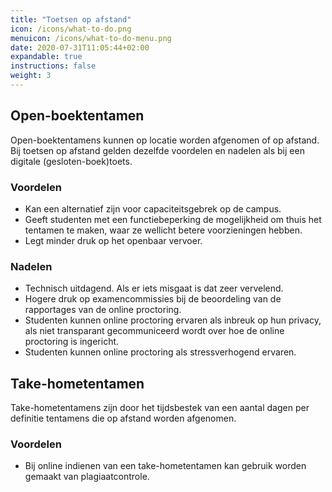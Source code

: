 ```yaml
---
title: "Toetsen op afstand"
icon: /icons/what-to-do.png
menuicon: /icons/what-to-do-menu.png
date: 2020-07-31T11:05:44+02:00
expandable: true
instructions: false
weight: 3
---
```


## Open-boektentamen

Open-boektentamens kunnen op locatie worden afgenomen of op afstand. Bij toetsen op afstand gelden dezelfde voordelen en nadelen als bij een digitale (gesloten-boek)toets.

### Voordelen

* Kan een alternatief zijn voor capaciteitsgebrek op de campus.
* Geeft studenten met een functiebeperking de mogelijkheid om thuis het tentamen te maken, waar ze wellicht betere voorzieningen hebben.
* Legt minder druk op het openbaar vervoer.

### Nadelen

* Technisch uitdagend. Als er iets misgaat is dat zeer vervelend.
* Hogere druk op examencommissies bij de beoordeling van de rapportages van de online proctoring.
* Studenten kunnen online proctoring ervaren als inbreuk op hun privacy, als niet transparant gecommuniceerd wordt over hoe de online proctoring is ingericht.
* Studenten kunnen online proctoring als stressverhogend ervaren.

## Take-hometentamen

Take-hometentamens zijn door het tijdsbestek van een aantal dagen per definitie tentamens die op afstand worden afgenomen.

### Voordelen

*	Bij online indienen van een take-hometentamen kan gebruik worden gemaakt van plagiaatcontrole.